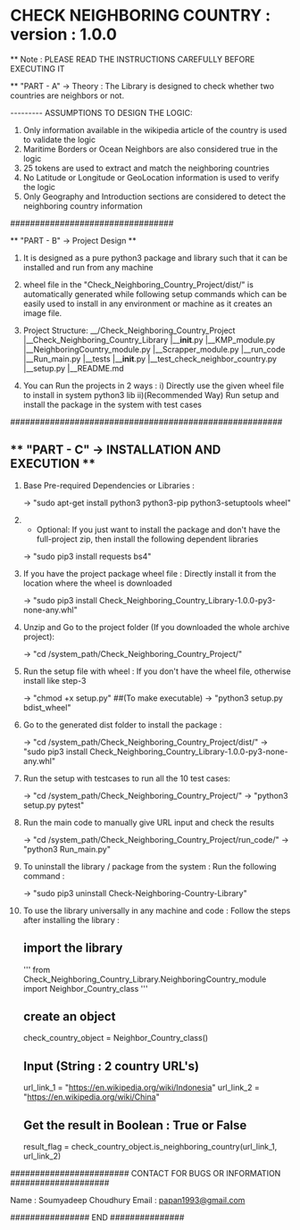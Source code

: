 # CHECK NEIGHBORING COUNTRY : version : 1.0.0

** Note : PLEASE READ THE INSTRUCTIONS CAREFULLY BEFORE EXECUTING IT

** "PART - A" -> Theory : The Library is designed to check whether two countries are neighbors or not.

--------- ASSUMPTIONS TO DESIGN THE LOGIC:
1) Only information available in the wikipedia article of the country is used to validate the logic
2) Maritime Borders or Ocean Neighbors are also considered true in the logic
3) 25 tokens are used to extract and match the neighboring countries
4) No Latitude or Longitude or GeoLocation information is used to verify the logic
5) Only Geography and Introduction sections are considered to detect the neighboring country information

#################################

** "PART - B" -> Project Design **
1) It is designed as a pure python3 package and library such that it can be installed and run from any machine
2) wheel file in the "Check_Neighboring_Country_Project/dist/" is automatically generated while following setup commands 
   which can be easily used to install in any environment or machine as it creates an image file.
3) Project Structure:
    __/Check_Neighboring_Country_Project
         |__Check_Neighboring_Country_Library
            |____init__.py
            |__KMP_module.py
            |__NeighboringCountry_module.py
            |__Scrapper_module.py
         |__run_code
            |__Run_main.py
         |__tests
            |____init__.py
            |__test_check_neighbor_country.py
         |__setup.py
         |__README.md

4) You can Run the projects in 2 ways : 
   i) Directly use the given wheel file to install in system python3 lib 
   ii)(Recommended Way) Run setup and install the package in the system with test cases
   
#######################################################
   
** "PART - C" -> INSTALLATION AND EXECUTION **
------------------------------------------------------
1) Base Pre-required Dependencies or Libraries : 
    
    -> "sudo apt-get install python3 python3-pip python3-setuptools wheel"
   
2) * Optional: If you just want to install the package and don't have the full-project zip, then install the following dependent libraries
   
    -> "sudo pip3 install requests bs4"

3) If you have the project package wheel file : Directly install it from the location where the wheel is downloaded

    -> "sudo pip3 install Check_Neighboring_Country_Library-1.0.0-py3-none-any.whl"
    
4) Unzip and Go to the project folder (If you downloaded the whole archive project):

    -> "cd /system_path/Check_Neighboring_Country_Project/"
   
5) Run the setup file with wheel : If you don't have the wheel file, otherwise install like step-3

    -> "chmod +x setup.py"                     ##(To make executable)
    -> "python3 setup.py bdist_wheel"
   
6) Go to the generated dist folder to install the package :

    -> "cd /system_path/Check_Neighboring_Country_Project/dist/"
    -> "sudo pip3 install Check_Neighboring_Country_Library-1.0.0-py3-none-any.whl"
   
7) Run the setup with testcases to run all the 10 test cases:

    -> "cd /system_path/Check_Neighboring_Country_Project/"
    -> "python3 setup.py pytest"
   
8) Run the main code to manually give URL input and check the results

    -> "cd /system_path/Check_Neighboring_Country_Project/run_code/"
    -> "python3 Run_main.py"
   
11) To uninstall the library / package from the system : Run the following command :
    
    -> "sudo pip3 uninstall Check-Neighboring-Country-Library"

10) To use the library universally in any machine and code : Follow the steps after installing the library :

    ## import the library
    '''
    from Check_Neighboring_Country_Library.NeighboringCountry_module import Neighbor_Country_class
    '''
    
    ## create an object
    check_country_object = Neighbor_Country_class()
   
    ## Input (String : 2 country URL's)
    url_link_1 = "https://en.wikipedia.org/wiki/Indonesia"
    url_link_2 = "https://en.wikipedia.org/wiki/China"
   
    ## Get the result in Boolean : True or False
    result_flag = check_country_object.is_neighboring_country(url_link_1, url_link_2)

########################  CONTACT FOR BUGS  OR INFORMATION  ####################

Name : Soumyadeep Choudhury
Email : papan1993@gmail.com

################  END  ###############

